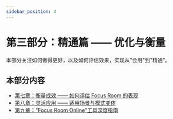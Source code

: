 ```yaml
---
sidebar_position: 4
---
```


# 第三部分：精通篇 —— 优化与衡量

本部分关注如何做得更好，以及如何评估效果，实现从"会用"到"精通"。

## 本部分内容

- [第七章：衡量成效 —— 如何评估 Focus Room 的表现](./chapter7)
- [第八章：灵活应用 —— 适用场景与模式变体](./chapter8)
- [第九章："Focus Room Online"工具深度指南](./chapter9)